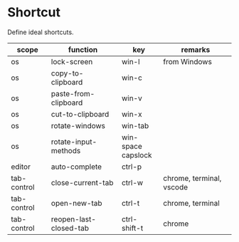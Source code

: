 # Shortcut

Define ideal shortcuts.

| scope | function | key | remarks |
| --- | --- | --- | --- |
| os | lock-screen | win-l | from Windows |
| os | copy-to-clipboard | win-c
| os | paste-from-clipboard | win-v
| os | cut-to-clipboard | win-x
| os | rotate-windows | win-tab
| os | rotate-input-methods | win-space <br/> capslock
| editor | auto-complete | ctrl-p
| tab-control | close-current-tab | ctrl-w | chrome, terminal, vscode
| tab-control | open-new-tab | ctrl-t | chrome, terminal
| tab-control | reopen-last-closed-tab | ctrl-shift-t | chrome
